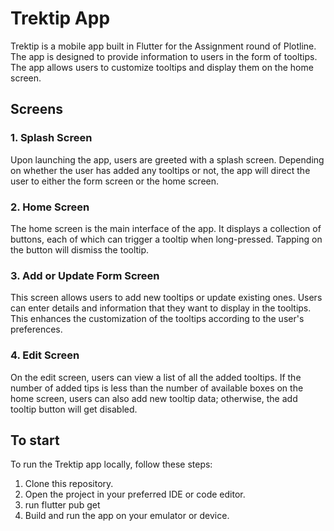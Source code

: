 # Trektip App

Trektip is a mobile app built in Flutter for the Assignment round of Plotline. The app is designed to provide information to users in the form of tooltips.
The app allows users to customize tooltips and display them on the home screen.

## Screens

### 1. Splash Screen

Upon launching the app, users are greeted with a splash screen. Depending on whether the user has added any tooltips or not, the app will direct the user to either the form screen or the home screen.

### 2. Home Screen

The home screen is the main interface of the app. It displays a collection of buttons, each of which can trigger a tooltip when long-pressed. Tapping on the button will dismiss the tooltip.

### 3. Add or Update Form Screen

This screen allows users to add new tooltips or update existing ones. Users can enter details and information that they want to display in the tooltips. This enhances the customization of the tooltips according to the user's preferences.

### 4. Edit Screen

On the edit screen, users can view a list of all the added tooltips. If the number of added tips is less than the number of available boxes on the home screen, users can also add new tooltip data; otherwise, the add tooltip button will get disabled.



## To start

To run the Trektip app locally, follow these steps:

1. Clone this repository.
2. Open the project in your preferred IDE or code editor.
3. run flutter pub get
5. Build and run the app on your emulator or device.
